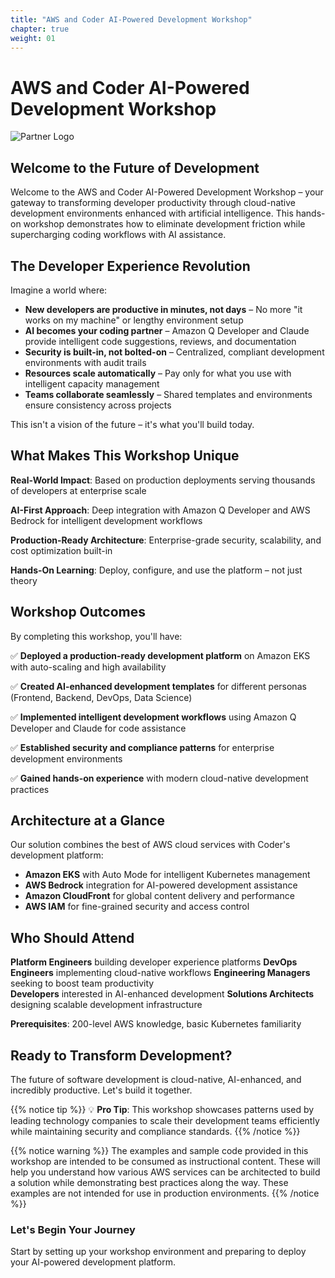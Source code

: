 ```yaml
---
title: "AWS and Coder AI-Powered Development Workshop"
chapter: true
weight: 01
---
```


# AWS and Coder AI-Powered Development Workshop

![Partner Logo][coder-log-def]

## Welcome to the Future of Development

Welcome to the AWS and Coder AI-Powered Development Workshop – your gateway to transforming developer productivity through cloud-native development environments enhanced with artificial intelligence. This hands-on workshop demonstrates how to eliminate development friction while supercharging coding workflows with AI assistance.

## The Developer Experience Revolution

Imagine a world where:
- **New developers are productive in minutes, not days** – No more "it works on my machine" or lengthy environment setup
- **AI becomes your coding partner** – Amazon Q Developer and Claude provide intelligent code suggestions, reviews, and documentation
- **Security is built-in, not bolted-on** – Centralized, compliant development environments with audit trails
- **Resources scale automatically** – Pay only for what you use with intelligent capacity management
- **Teams collaborate seamlessly** – Shared templates and environments ensure consistency across projects

This isn't a vision of the future – it's what you'll build today.

## What Makes This Workshop Unique

**Real-World Impact**: Based on production deployments serving thousands of developers at enterprise scale

**AI-First Approach**: Deep integration with Amazon Q Developer and AWS Bedrock for intelligent development workflows

**Production-Ready Architecture**: Enterprise-grade security, scalability, and cost optimization built-in

**Hands-On Learning**: Deploy, configure, and use the platform – not just theory

## Workshop Outcomes

By completing this workshop, you'll have:

✅ **Deployed a production-ready development platform** on Amazon EKS with auto-scaling and high availability

✅ **Created AI-enhanced development templates** for different personas (Frontend, Backend, DevOps, Data Science)

✅ **Implemented intelligent development workflows** using Amazon Q Developer and Claude for code assistance

✅ **Established security and compliance patterns** for enterprise development environments

✅ **Gained hands-on experience** with modern cloud-native development practices

## Architecture at a Glance

Our solution combines the best of AWS cloud services with Coder's development platform:

- **Amazon EKS** with Auto Mode for intelligent Kubernetes management
- **AWS Bedrock** integration for AI-powered development assistance  
- **Amazon CloudFront** for global content delivery and performance
- **AWS IAM** for fine-grained security and access control

## Who Should Attend

**Platform Engineers** building developer experience platforms
**DevOps Engineers** implementing cloud-native workflows
**Engineering Managers** seeking to boost team productivity  
**Developers** interested in AI-enhanced development
**Solutions Architects** designing scalable development infrastructure

**Prerequisites**: 200-level AWS knowledge, basic Kubernetes familiarity

## Ready to Transform Development?

The future of software development is cloud-native, AI-enhanced, and incredibly productive. Let's build it together.

{{% notice tip %}}
💡 **Pro Tip**: This workshop showcases patterns used by leading technology companies to scale their development teams efficiently while maintaining security and compliance standards.
{{% /notice %}}

{{% notice warning %}}
The examples and sample code provided in this workshop are intended to be consumed as instructional content. These will help you understand how various AWS services can be architected to build a solution while demonstrating best practices along the way. These examples are not intended for use in production environments.
{{% /notice %}}

### Let's Begin Your Journey
Start by setting up your workshop environment and preparing to deploy your AI-powered development platform.

[coder-log-def]: /images/coder-logo-black.png